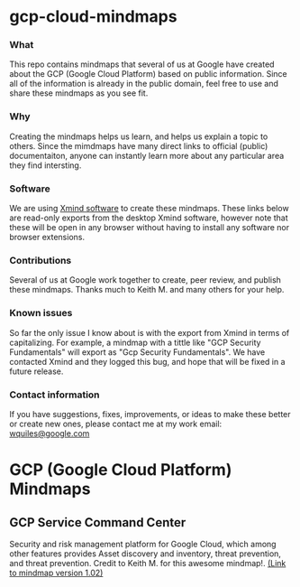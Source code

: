 # gcp-cloud-mindmaps

### What
This repo contains mindmaps that several of us at Google have created about the GCP (Google Cloud Platform) based on public information. Since all of the information is already in the public domain, feel free to use and share these mindmaps as you see fit.

### Why
Creating the mindmaps helps us learn, and helps us explain a topic to others.  Since the mimdmaps have many direct links to official (public) documentaiton, anyone can instantly learn more about any particular area they find intersting.  

### Software
We are using [Xmind software](https://www.xmind.app/) to create these mindmaps. These links below are read-only exports from the desktop Xmind software, however note that these will be open in any browser without having to install any software nor browser extensions.

### Contributions
Several of us at Google work together to create, peer review, and publish these mindmaps.  Thanks much to Keith M. and many others for your help.

### Known issues
So far the only issue I know about is with the export from Xmind in terms of capitalizing. For example, a mindmap with a tittle like "GCP Security Fundamentals" will export as "Gcp Security Fundamentals". We have contacted Xmind and they logged this bug, and hope that will be fixed in a future release.

### Contact information
If you have suggestions, fixes, improvements, or ideas to make these better or create new ones, please contact me at my work email: wquiles@google.com


# GCP (Google Cloud Platform) Mindmaps

## GCP Service Command Center
Security and risk management platform for Google Cloud, which among other features provides Asset discovery and inventory, threat prevention, and threat prevention. Credit to Keith M. for this awesome mindmap!.
[(Link to mindmap version 1.02)](https://xmind.app/m/6Z2WP3/)



